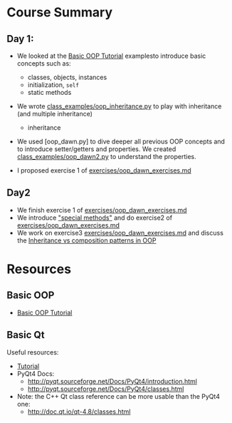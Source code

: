 # Course Summary

## Day 1:
- We looked at the [Basic OOP Tutorial] examplesto introduce basic concepts such as:
  - classes, objects, instances
  - initialization, `self`
  - static methods
- We wrote [class_examples/oop_inheritance.py]() to play with inheritance (and multiple inheritance)
  - inheritance

- We used [oop_dawn.py] to dive deeper all previous OOP concepts and to introduce setter/getters and properties.
We created [class_examples/oop_dawn2.py]() to understand the properties.

- I proposed exercise 1 of [exercises/oop_dawn_exercises.md](/exercises/oop_dawn_exercises.md)

## Day2
- We finish exercise 1 of [exercises/oop_dawn_exercises.md](/exercises/oop_dawn_exercises.md)
- We introduce ["special methods"](https://docs.python.org/2/reference/datamodel.html#special-method-names) and do exercise2 of [exercises/oop_dawn_exercises.md](/exercises/oop_dawn_exercises.md)
- We work on exercise3 [exercises/oop_dawn_exercises.md](/exercises/oop_dawn_exercises.md) and discuss the [Inheritance vs composition patterns in OOP](https://en.wikipedia.org/wiki/Composition_over_inheritance)

# Resources

## Basic OOP

- [Basic OOP Tutorial]

## Basic Qt

Useful resources:

- [Tutorial](http://zetcode.com/gui/pyqt4/)
- PyQt4 Docs:
  - http://pyqt.sourceforge.net/Docs/PyQt4/introduction.html
  - http://pyqt.sourceforge.net/Docs/PyQt4/classes.html
- Note: the C++ Qt class reference can be more usable than the PyQt4 one:
  - http://doc.qt.io/qt-4.8/classes.html



[Basic OOP Tutorial]: https://jeffknupp.com/blog/2014/06/18/improve-your-python-python-classes-and-object-oriented-programming/
